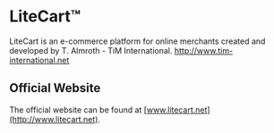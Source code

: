 LiteCart™
=========
LiteCart is an e-commerce platform for online merchants created and developed by T. Almroth - TiM International. http://www.tim-international.net

Official Website
----------------
The official website can be found at [www.litecart.net](http://www.litecart.net).
